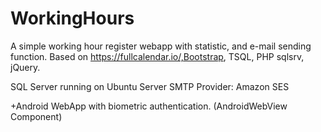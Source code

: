 # WorkingHours

A simple working hour register webapp with statistic, and e-mail sending function. 
Based on https://fullcalendar.io/,Bootstrap, TSQL, PHP sqlsrv, jQuery.

SQL Server running on Ubuntu Server
SMTP Provider: Amazon SES

+Android WebApp with biometric authentication. (AndroidWebView Component)
